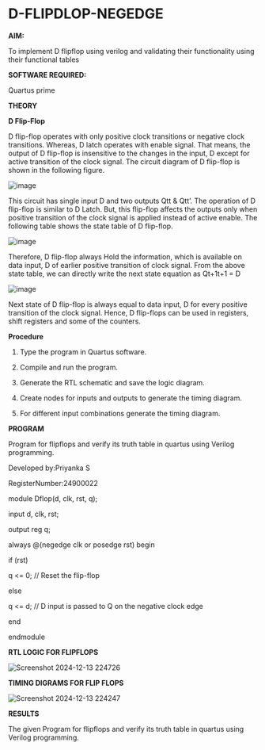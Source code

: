 # D-FLIPDLOP-NEGEDGE

**AIM:**

To implement  D flipflop using verilog and validating their functionality using their functional tables

**SOFTWARE REQUIRED:**

Quartus prime

**THEORY**

**D Flip-Flop**

D flip-flop operates with only positive clock transitions or negative clock transitions. Whereas, D latch operates with enable signal. That means, the output of D flip-flop is insensitive to the changes in the input, D except for active transition of the clock signal. The circuit diagram of D flip-flop is shown in the following figure.

![image](https://github.com/naavaneetha/D-FLIPDLOP-NEGEDGE/assets/154305477/48c81fe8-bc3f-40e7-95e2-519fc155ad51)

This circuit has single input D and two outputs Qtt & Qtt’. The operation of D flip-flop is similar to D Latch. But, this flip-flop affects the outputs only when positive transition of the clock signal is applied instead of active enable. The following table shows the state table of D flip-flop.

![image](https://github.com/naavaneetha/D-FLIPDLOP-NEGEDGE/assets/154305477/e5f3fda7-68ec-4a3a-a0a4-cf6f9cc4ab55)

Therefore, D flip-flop always Hold the information, which is available on data input, D of earlier positive transition of clock signal. From the above state table, we can directly write the next state equation as Qt+1t+1 = D

![image](https://github.com/naavaneetha/D-FLIPDLOP-NEGEDGE/assets/154305477/8592c0d8-2917-4142-91b9-d6c30dd891d2)

Next state of D flip-flop is always equal to data input, D for every positive transition of the clock signal. Hence, D flip-flops can be used in registers, shift registers and some of the counters.

**Procedure**

1. Type the program in Quartus software.

2. Compile and run the program.

3. Generate the RTL schematic and save the logic diagram.

4. Create nodes for inputs and outputs to generate the timing diagram.

5. For different input combinations generate the timing diagram.

**PROGRAM**

 Program for flipflops and verify its truth table in quartus using Verilog programming. 
 
 Developed by:Priyanka S 
 
 RegisterNumber:24900022

 module Dflop(d, clk, rst, q);
  
  input d, clk, rst;
  
  output reg q;
  

  always @(negedge clk or posedge rst) begin
    
  if (rst)
     
  q <= 0; // Reset the flip-flop
        
  else
      
  q <= d; // D input is passed to Q on the negative clock edge
 
  end

endmodule




**RTL LOGIC FOR FLIPFLOPS**

![Screenshot 2024-12-13 224726](https://github.com/user-attachments/assets/804ff450-399d-45f9-b891-d98f885a7f31)



**TIMING DIGRAMS FOR FLIP FLOPS**

![Screenshot 2024-12-13 224247](https://github.com/user-attachments/assets/5966a5a0-2d80-4c81-9ea4-4583c8a48a5a)



**RESULTS**

The given Program for flipflops and verify its truth table in quartus using Verilog programming. 
